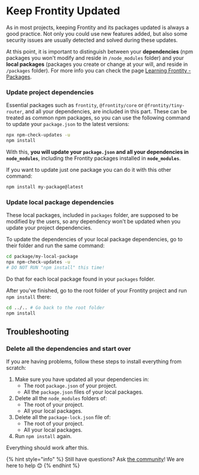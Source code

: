 # Keep Frontity Updated

As in most projects, keeping Frontity and its packages updated is always a good practice. Not only you could use new features added, but also some security issues are usually detected and solved during these updates.

At this point, it is important to distinguish between your **dependencies** \(npm packages you won't modify and reside in `/node_modules` folder\) and your **local packages** \(packages you create or change at your will, and reside in `/packages` folder\). For more info you can check the page [Learning Frontity - Packages](../learning-frontity/packages.md).

### Update project dependencies

Essential packages such as `frontity`, `@frontity/core` or `@frontity/tiny-router`, and all your dependencies, are included in this part. These can be treated as common npm packages, so you can use the following command to update your `package.json` to the latest versions:

```bash
npx npm-check-updates -u
npm install
```
<!-- textlint-disable terminology -->
With this, **you will update your `package.json` and all your dependencies in `node_modules`**, including the Frontity packages installed in **`node_modules`**.
<!-- textlint-enable terminology -->

If you want to update just one package you can do it with this other command:

```bash
npm install my-package@latest
```

### Update local package dependencies

These local packages, included in `packages` folder, are supposed to be modified by the users, so any dependency won't be updated when you update your project dependencies.

To update the dependencies of your local package dependencies, go to their folder and run the same command:

```bash
cd package/my-local-package
npx npm-check-updates -u
# DO NOT RUN "npm install" this time!
```

Do that for each local package found in your `packages` folder.

After you've finished, go to the root folder of your Frontity project and run `npm install` there:

```bash
cd ../.. # Go back to the root folder
npm install
```

## Troubleshooting

### Delete all the dependencies and start over

If you are having problems, follow these steps to install everything from scratch:

1. Make sure you have updated all your dependencies in:
   * The root `package.json` of your project.
   * All the `package.json` files of your local packages.
2. Delete all the `node_modules` folders of:
   * The root of your project.
   * All your local packages.
3. Delete all the `package-lock.json` file of:
   * The root of your project.
   * All your local packages.
4. Run `npm install` again.

Everything should work after this.

{% hint style="info" %}
Still have questions? Ask [the community](https://community.frontity.org/)! We are here to help 😊
{% endhint %}

